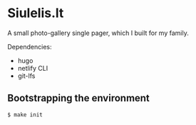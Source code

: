# Siulelis.lt

A small photo-gallery single pager, which I built for my family.

Dependencies:
- hugo
- netlify CLI
- git-lfs

## Bootstrapping the environment

```
$ make init
```
